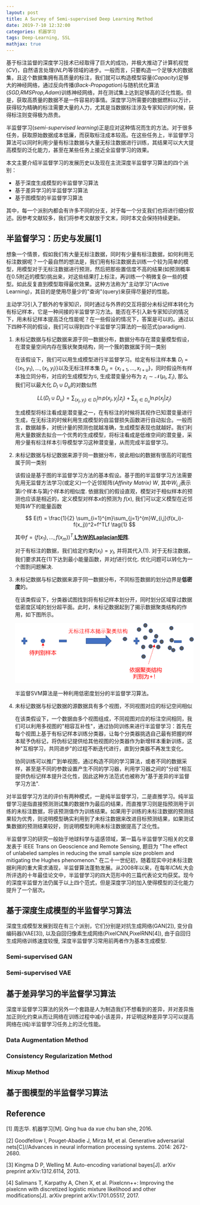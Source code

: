 ```yaml
---
layout: post
title: A Survey of Semi-supervised Deep Learning Method 
date: 2019-7-10 12:32:00
categories: 机器学习
tags: Deep-Learning, SSL
mathjax: true
---
```


基于标注监督的深度学习技术已经取得了巨大的成功，并极大推动了计算机视觉(*CV*)，自然语言处理(*NLP*)等领域的进步。一般而言，只要构造一个足够大的数据集，且这个数据集拥有高质量的标注，我们就可以构造模型容量(*Capacity*)足够大的神经网络，通过反向传播(*Back-Propagation*)与随机优化算法(*SGD,RMSProp,Adam*)训练神经网络，并在测试集上达到足够高的泛化性能。但是，获取高质量的数据不是一件容易的事情。深度学习所需要的数据燃料以万计，获得较为精确的标注需要大量的人力，尤其是当数据标注涉及专家知识的时候，获得标注则变得极为昂贵。

半监督学习(*semi-supervised learning*)正是应对这种情况而生的方法。对于很多任务，获取原始数据成本低廉，而获取标注成本较高。在这些任务上，半监督学习算法可以同时利用少量有标注数据与大量无标注数据进行训练，其结果可以大大提高模型的泛化能力，甚至在某些任务上接近全监督学习的效果。

本文主要介绍半监督学习的发展历史以及现在主流深度半监督学习算法的四个派别：

* 基于深度生成模型的半监督学习算法
* 基于差异学习的半监督学习算法
* 基于图模型的半监督学习算法

  
其中，每一个派别内都会有许多不同的分支，对于每一个分支我们也将进行细分叙述。因参考文献较多，我们将参考文献放于文末，同时本文会保持持续更新。







## 半监督学习：历史与发展[1]

想象一个情景，假如我们有大量无标注数据，同时有少量有标注数据，如何利用无标注数据呢？一个最自然的想法是，我们用有标注数据去训练一个较为简单的模型，用模型对于无标注数据进行预测，然后把那些置信度不高的结果(如预测概率在0.5附近的模型)挑出来，对这些结果打上标注，再训练一个稍微复杂一些的模型。如此反复直到模型取得最优效果。这种方法称为"主动学习"(Active Learning)，其目的是使用尽量少的"查询"(query)来获得尽量好的性能。

主动学习引入了额外的专家知识，同时通过与外界的交互将部分未标记样本转化为有标记样本，它是一种间接的半监督学习方法。能否在不引入新专家知识的情况下，用未标记样本提高泛化性能呢？在一些假设的情况下，答案是可以的。通过以下四种不同的假设，我们可以得到四个半监督学习算法的一般范式(paradigm).

1. 未标记数据与标记数据来源于同一数据分布，数据分布存在潜变量模型假设，在潜变量空间内存在簇状聚类结构，同一个簇的数据属于同一类别
   
   在该假设下，我们可以用生成模型进行半监督学习。给定有标注样本集 $D_{l}=\{(x_1,y_1),\ldots,(x_l,y_l)\}$以及无标注样本集 $D_{u}=\{x_{l+1},\ldots,x_{l+u}\}$，同时假设所有样本独立同分布，对应的生成模型为$\mathcal{G}$, 生成潜变量分布为 $z_i\sim \mathcal{N}(\mu_i,\Sigma_i)$, 那么 我们可以最大化 $D_{l}\cup D_{u}$的对数似然

   $$
   LL(D_{l}\cup D_{u}) = \sum_{(x_j,y_j)\in D_{l}} \ln p(x_j,y_j\vert z_j) +\sum_{x_j\in D_{u}}\ln p(x_j \vert z_j)
   $$

   生成模型将标注看成是潜变量之一，在有标注的时候将其视作已知潜变量进行生成，在无标注的时候利用生成模型的自监督损失函数进行自动拟合。一般而言，数据越多，对统计量的预测也就越准确，生成模型表现也就越好。我们利用大量数据去拟合一个优秀的生成模型，将标注看成是低维空间的潜变量，采用少量有标注样本引导模型学习这种潜变量，从而完成半监督学习。

2. 未标记数据与标记数据来源于同一数据分布，彼此相似的数据有很高的可能性属于同一类别
   
   该假设是基于图的半监督学习方法的基本假设。基于图的半监督学习方法需要先用无监督方法学习(或定义)一个近邻矩阵(*Affinity Matrix) W*, 其中$W_{i,j}$表示第i个样本与第j个样本的相似度. 依据我们的假设直观，模型对于相似样本的预测也应该是相近的，定义模型对样本*x*的预测为 $f(x)$, 我们可以定义模型在近邻矩阵*W*下的能量函数

   $$
   E(f) = \frac{1}{2} \sum_{i=1}^{m}\sum_{j=1}^{m}W_{i,j}(f(x_i)-f(x_j))^2=f^TLf \tag{1}
   $$

   其中$f=(f(x_1),\ldots,f(x_m))^T$,[**L为W的Laplacian矩阵**](https://fenghz.github.io/A-tutorial-on-spectral-clustering/#3-%E5%9B%BE%E6%8B%89%E6%99%AE%E6%8B%89%E6%96%AF%E7%9F%A9%E9%98%B5%E4%BB%A5%E5%8F%8A%E5%AE%83%E4%BB%AC%E7%9A%84%E7%89%B9%E6%80%A7).

   对于有标注的数据，我们给定约束$f(x_l)=y_l$, 并将其代入$(1)$. 对于无标注数据，我们要求其在$(1)$下达到最小能量函数，并对$f$进行优化. 优化问题可以转化为一个图割问题解决.

3. 未标记数据与标记数据来源于同一数据分布，不同标签数据的划分边界是**低密度**的。
   
   在该类假设下，分类器试图找到将有标记样本划分开，同时划分区域穿过数据低密度区域的划分超平面。此时，未标记数据起到了揭示数据聚类结构的作用，如下图所示。

   ![1.png](/images/semi-supervised/1.png)

    半监督SVM算法是一种利用低密度划分的半监督学习算法。

4. 未标记数据与标记数据的源数据具有多个视图，不同视图对应的标记空间相似
   
   在该类假设下，一个数据由多个视图组成，不同视图对应的标注空间相同，我们可以利用多视图的"相容互补性"，通过协同训练来进行半监督学习：首先在每个视图上基于有标记样本训练分类器，让每个分类器挑选自己最有把握的样本赋予伪标记，将伪标记提供给其他视图的分类器作为新增样本重新训练，这种"互相学习，共同进步"的过程不断迭代进行，直到分类器不再发生变化。

   协同训练可以推广到单视图，通过构造不同的学习算法，或者不同的数据采样，甚至是不同的参数设置产生不同的学习器，利用学习器之间的"分歧"相互提供伪标记样本提升泛化性，因此这种方法范式也被称为"基于差异的半监督学习方法".

对半监督学习方法的评价有两种模式，一是纯半监督学习，二是直推学习。纯半监督学习是指直接预测测试集的数据作为最后的结果，而直推学习则是指预测用于训练的未标注数据，将该预测值作为训练结果。如果用于训练的未标注数据的预测结果较为优秀，则说明模型确实利用到了未标注数据来改进目标预测结果，如果测试集数据的预测结果较好，则说明模型利用未标注数据提高了泛化性。

半监督学习的研究一般始于地球科学与遥感领域，第一篇与半监督学习相关的文章发表于 IEEE Trans on Geoscience and Remote Sensing, 题目为 "The effect of unlabeled samples in reducing the small sample size problem and mitigating the Hughes phenomenon." 在二十一世纪初，随着现实中对未标注数据利用的重大需求涌现，半监督算法蓬勃发展。从2008年以来，在每年*ICML*大会所评选的十年最佳论文中，半监督学习的四大范形中的三篇代表论文均获奖。现今的深度半监督方法仍属于以上四个范式，但是深度学习的加入使得模型的泛化能力提升了一个层次。

## 基于深度生成模型的半监督学习算法

深度生成模型发展到现在有三个派别，它们分别是对抗生成网络(GAN[2]), 变分自编码器(VAE[3]), 以及自回归像素生成网络(PixelCNN,PixelRNN[4]), 由于自回归生成网络训练速度较慢, 深度半监督学习常用前两者作为基本生成模型.

### Semi-supervised GAN

### Semi-supervised VAE

## 基于差异学习的半监督学习算法

深度半监督学习算法的另外一个套路是人为制造我们不想看到的差异，并对差异施加正则化约束从而让网络在训练过程中减小该差异，并证明这种差异学习可以提高网络在(纯)半监督学习任务上的泛化性能。

### Data Augmentation Method

### Consistency Regularization Method

### Mixup Method

## 基于图模型的半监督学习算法


















## Reference

[1] 周志华. 机器学习[M]. Qing hua da xue chu ban she, 2016.

[2] Goodfellow I, Pouget-Abadie J, Mirza M, et al. Generative adversarial nets[C]//Advances in neural information processing systems. 2014: 2672-2680.

[3] Kingma D P, Welling M. Auto-encoding variational bayes[J]. arXiv preprint arXiv:1312.6114, 2013.

[4] Salimans T, Karpathy A, Chen X, et al. Pixelcnn++: Improving the pixelcnn with discretized logistic mixture likelihood and other modifications[J]. arXiv preprint arXiv:1701.05517, 2017.